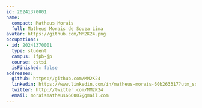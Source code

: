 ```yaml
---
id: 20241370001
name:
  compact: Matheus Morais
  full: Matheus Morais de Souza Lima
avatar: https://github.com/MM2K24.png
occupations:
- id: 20241370001
  type: student
  campus: ifpb-jp
  course: cstsi
  isFinished: false
addresses:
  github: https://github.com/MM2K24
  linkedin: https://www.linkedin.com/in/matheus-morais-60b263317?utm_source=share&utm_campaign=share_via&utm_content=profile&utm_medium=android_app
  twitter: http://twitter.com/MM2K24
  email: moraismatheus666007@gmail.com
---
```

